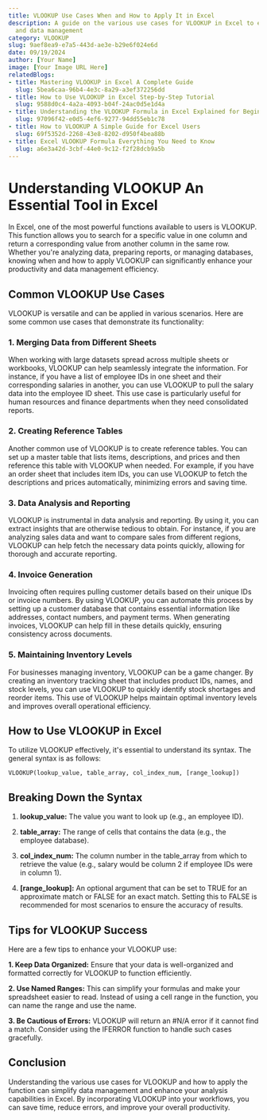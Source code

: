 ```yaml
---
title: VLOOKUP Use Cases When and How to Apply It in Excel
description: A guide on the various use cases for VLOOKUP in Excel to enhance productivity
  and data management
category: VLOOKUP
slug: 9aef8ea9-e7a5-443d-ae3e-b29e6f024e6d
date: 09/19/2024
author: [Your Name]
image: [Your Image URL Here]
relatedBlogs:
- title: Mastering VLOOKUP in Excel A Complete Guide
  slug: 5bea6caa-96b4-4e3c-8a29-a3ef372256dd
- title: How to Use VLOOKUP in Excel Step-by-Step Tutorial
  slug: 9588d0c4-4a2a-4093-b04f-24ac0d5e1d4a
- title: Understanding the VLOOKUP Formula in Excel Explained for Beginners
  slug: 97096f42-e0d5-4ef6-9277-94dd55eb1c78
- title: How to VLOOKUP A Simple Guide for Excel Users
  slug: 69f5352d-2268-43e8-8202-d950f4bea88b
- title: Excel VLOOKUP Formula Everything You Need to Know
  slug: a6e3a42d-3cbf-44e0-9c12-f2f28dcb9a5b
---
```


# Understanding VLOOKUP An Essential Tool in Excel

In Excel, one of the most powerful functions available to users is VLOOKUP. This function allows you to search for a specific value in one column and return a corresponding value from another column in the same row. Whether you're analyzing data, preparing reports, or managing databases, knowing when and how to apply VLOOKUP can significantly enhance your productivity and data management efficiency.

## Common VLOOKUP Use Cases

VLOOKUP is versatile and can be applied in various scenarios. Here are some common use cases that demonstrate its functionality:

### 1. Merging Data from Different Sheets

When working with large datasets spread across multiple sheets or workbooks, VLOOKUP can help seamlessly integrate the information. For instance, if you have a list of employee IDs in one sheet and their corresponding salaries in another, you can use VLOOKUP to pull the salary data into the employee ID sheet. This use case is particularly useful for human resources and finance departments when they need consolidated reports.

### 2. Creating Reference Tables

Another common use of VLOOKUP is to create reference tables. You can set up a master table that lists items, descriptions, and prices and then reference this table with VLOOKUP when needed. For example, if you have an order sheet that includes item IDs, you can use VLOOKUP to fetch the descriptions and prices automatically, minimizing errors and saving time.

### 3. Data Analysis and Reporting

VLOOKUP is instrumental in data analysis and reporting. By using it, you can extract insights that are otherwise tedious to obtain. For instance, if you are analyzing sales data and want to compare sales from different regions, VLOOKUP can help fetch the necessary data points quickly, allowing for thorough and accurate reporting.

### 4. Invoice Generation

Invoicing often requires pulling customer details based on their unique IDs or invoice numbers. By using VLOOKUP, you can automate this process by setting up a customer database that contains essential information like addresses, contact numbers, and payment terms. When generating invoices, VLOOKUP can help fill in these details quickly, ensuring consistency across documents.

### 5. Maintaining Inventory Levels

For businesses managing inventory, VLOOKUP can be a game changer. By creating an inventory tracking sheet that includes product IDs, names, and stock levels, you can use VLOOKUP to quickly identify stock shortages and reorder items. This use of VLOOKUP helps maintain optimal inventory levels and improves overall operational efficiency.

## How to Use VLOOKUP in Excel

To utilize VLOOKUP effectively, it's essential to understand its syntax. The general syntax is as follows:

```excel
VLOOKUP(lookup_value, table_array, col_index_num, [range_lookup])
```

## Breaking Down the Syntax

1. **lookup_value:** The value you want to look up (e.g., an employee ID).

2. **table_array:** The range of cells that contains the data (e.g., the employee database).

3. **col_index_num:** The column number in the table_array from which to retrieve the value (e.g., salary would be column 2 if employee IDs were in column 1).

4. **[range_lookup]:** An optional argument that can be set to TRUE for an approximate match or FALSE for an exact match. Setting this to FALSE is recommended for most scenarios to ensure the accuracy of results.

## Tips for VLOOKUP Success

Here are a few tips to enhance your VLOOKUP use:

**1. Keep Data Organized:** Ensure that your data is well-organized and formatted correctly for VLOOKUP to function efficiently.

**2. Use Named Ranges:** This can simplify your formulas and make your spreadsheet easier to read. Instead of using a cell range in the function, you can name the range and use the name.

**3. Be Cautious of Errors:** VLOOKUP will return an #N/A error if it cannot find a match. Consider using the IFERROR function to handle such cases gracefully.

## Conclusion

Understanding the various use cases for VLOOKUP and how to apply the function can simplify data management and enhance your analysis capabilities in Excel. By incorporating VLOOKUP into your workflows, you can save time, reduce errors, and improve your overall productivity.
